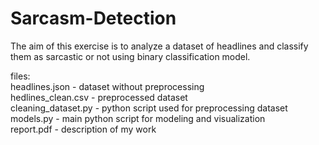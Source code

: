 # Sarcasm-Detection
The aim of this exercise is to analyze a dataset of headlines and classify them as sarcastic or not using binary classification model.

files:  
headlines.json - dataset without preprocessing  
hedlines_clean.csv - preprocessed dataset  
cleaning_dataset.py - python script used for preprocessing dataset  
models.py - main python script for modeling and visualization  
report.pdf - description of my work  
